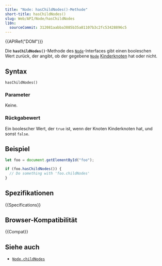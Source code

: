 ```yaml
---
title: "Node: hasChildNodes()-Methode"
short-title: hasChildNodes()
slug: Web/API/Node/hasChildNodes
l10n:
  sourceCommit: 312081aabba3885b35a81107b3c2fc53428896c5
---
```


{{APIRef("DOM")}}

Die **`hasChildNodes()`**-Methode des [`Node`](/de/docs/Web/API/Node)-Interfaces gibt einen booleschen Wert zurück, der angibt, ob der gegebene [`Node`](/de/docs/Web/API/Node) [Kinderknoten](/de/docs/Web/API/Node/childNodes) hat oder nicht.

## Syntax

```js-nolint
hasChildNodes()
```

### Parameter

Keine.

### Rückgabewert

Ein boolescher Wert, der `true` ist, wenn der Knoten Kinderknoten hat, und sonst `false`.

## Beispiel

```js
let foo = document.getElementById("foo");

if (foo.hasChildNodes()) {
  // Do something with 'foo.childNodes'
}
```

## Spezifikationen

{{Specifications}}

## Browser-Kompatibilität

{{Compat}}

## Siehe auch

- [`Node.childNodes`](/de/docs/Web/API/Node/childNodes)

